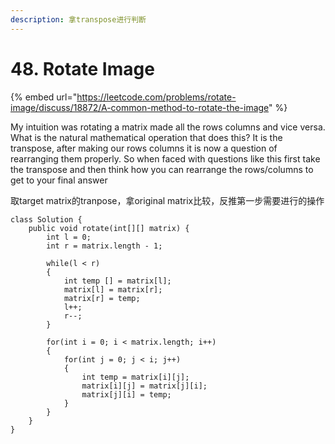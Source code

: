 ```yaml
---
description: 拿transpose进行判断
---
```


# 48. Rotate Image

{% embed url="https://leetcode.com/problems/rotate-image/discuss/18872/A-common-method-to-rotate-the-image" %}

My intuition was rotating a matrix made all the rows columns and vice versa. What is the natural mathematical operation that does this? It is the transpose, after making our rows columns it is now a question of rearranging them properly. So when faced with questions like this first take the transpose and then think how you can rearrange the rows/columns to get to your final answer

取target matrix的tranpose，拿original matrix比较，反推第一步需要进行的操作

```
class Solution {
    public void rotate(int[][] matrix) {
        int l = 0;
        int r = matrix.length - 1;
        
        while(l < r)
        {
            int temp [] = matrix[l];
            matrix[l] = matrix[r];
            matrix[r] = temp;
            l++;
            r--;
        }
        
        for(int i = 0; i < matrix.length; i++)
        {
            for(int j = 0; j < i; j++)
            {
                int temp = matrix[i][j];
                matrix[i][j] = matrix[j][i];
                matrix[j][i] = temp;
            }
        }
    }
}


```

